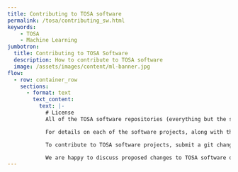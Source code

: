 ```yaml
---
title: Contributing to TOSA software
permalink: /tosa/contributing_sw.html
keywords:
    - TOSA
    - Machine Learning
jumbotron:
  title: Contributing to TOSA Software
  description: How to contribute to TOSA software
  image: /assets/images/content/ml-banner.jpg
flow:
  - row: container_row
    sections:
      - format: text
        text_content:
          text: |-
            # License
            All of the TOSA software repositories (everything but the specification) is licensed under the Apache-2 license with LLVM exceptions where needed.

            For details on each of the software projects, along with their git locations, see [TOSA software](/tosa/software.html)

            To contribute to TOSA software projects, submit a git change for review on the MLPlatform gerrit server [https://review.mlplatform.org](https://review.mlplatform.org).

            We are happy to discuss proposed changes to TOSA software on the [TOSA discourse](https://discuss.mlplatform.org/c/Discussion-of-the-TOSA-specification/).
---
```

